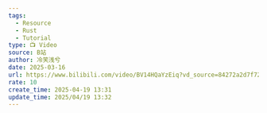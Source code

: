 ```yaml
---
tags:
  - Resource
  - Rust
  - Tutorial
type: 📺 Video
source: B站
author: 冷笑浅兮
date: 2025-03-16
url: https://www.bilibili.com/video/BV14HQaYzEiq?vd_source=84272a2d7f72158b38778819be5bc6ad
rate: 10
create_time: 2025-04-19 13:31
update_time: 2025/04/19 13:32
---
```

